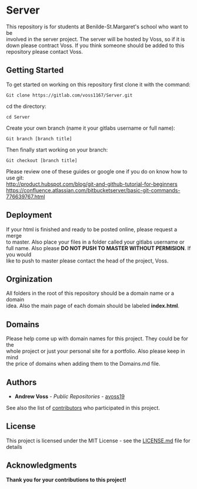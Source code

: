 <!--- Thing that need to be changed/fixed in this readme --->
<!--- Authors and License section --->
# Server

This repository is for students at Benilde-St.Margaret's school who want to be<br />
involved in the server project. The server will be hosted by Voss, so if it is<br />
down please contract Voss. If you think someone should be added to this <br />
repository please contact Voss.

## Getting Started

To get started on working on this repository first clone it with the command:
```
Git clone https://gitlab.com/voss1167/Server.git
```
cd the directory:
```
cd Server
```
Create your own branch (name it your gitlabs username or full name):
```
Git branch [branch title]
```
Then finally start working on your branch:
```
Git checkout [branch title]
```
Please review one of these guides or google one if you do on know how to use git:
<br />http://product.hubspot.com/blog/git-and-github-tutorial-for-beginners
<br />https://confluence.atlassian.com/bitbucketserver/basic-git-commands-776639767.html

## Deployment

If your html is finished and ready to be posted online, please request a merge<br />
to master. Also place your files in a folder called your gitlabs username or <br />
full name. Also please **DO NOT PUSH TO MASTER WITHOUT PERMISION**. If you would<br />
like to push to master please contact the head of the project, Voss.

## Orginization

All folders in the root of this repository should be a domain name or a domain<br />
idea. Also the main page of each domain should be labeled **index.html**.

## Domains

Please help come up with domain names for this project. They could be for the<br />
whole project or just your personal site for a portfolio. Also please keep in mind<br />
the price of domains when adding them to the Domains.md file.

## Authors

* **Andrew Voss** - *Public Repositories* - [avoss19](https://github.com/avoss19)

See also the list of [contributors](https://github.com/your/project/contributors) who participated in this project.

## License

This project is licensed under the MIT License - see the [LICENSE.md](LICENSE.md) file for details

## Acknowledgments

**Thank you for your contributions to this project!**
